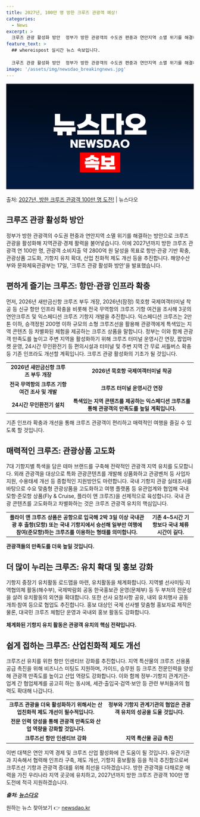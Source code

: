 ```yaml
---
title: 2027년, 100만 명 방한 크루즈 관광객 예상!
categories:
  - News
excerpt: >
  크루즈 관광 활성화 방안  정부가 방한 관광객의 수도권 편중과 연안지역 소멸 위기를 해결하는 방안으로 크루즈…
feature_text: >
  ## whereispost 실시간 뉴스 속보입니다.

  크루즈 관광 활성화 방안  정부가 방한 관광객의 수도권 편중과 연안지역 소멸 위기를 해결하는 방안으로 크루즈…
image: '/assets/img/newsdao_breakingnews.jpg'
---
```


![뉴스다오 속보](/assets/img/newsdao_breakingnews.jpg)

<p>출처: <a href="https://newsdao.kr/4276" rel="dofollow">2027년, 방한 크루즈 관광객 100만 명 도전!</a> | 뉴스다오</p>

<h2 data-ke-size="size26">크루즈 관광 활성화 방안</h2>
<p data-ke-size="size16">정부가 방한 관광객의 수도권 편중과 연안지역 소멸 위기를 해결하는 방안으로 크루즈 관광을 활성화해 지역관광·경제 활력을 불어넣습니다. 이에 2027년까지 방한 크루즈 관광객 연 100만 명, 관광객 소비지출 약 2800억 원 달성을 목표로 항만·관광 기반 확충, 관광상품 고도화, 기항지 유치 확대, 산업 친화적 제도 개선 등을 추진합니다. 해양수산부와 문화체육관광부는 17일, '크루즈 관광 활성화 방안'을 발표했습니다.</p>

<h2 data-ke-size="size24">편하게 즐기는 크루즈: 항만·관광 인프라 확충</h2>
<p data-ke-size="size16">먼저, 2026년 새만금신항 크루즈 부두 개장, 2026년(잠정) 묵호항 국제여객터미널 착공 등 신규 항만 인프라 확충을 비롯해 전국 무역항의 크루즈 기항 여건을 조사해 3곳의 연안크루즈 및 익스페디션 크루즈 기항지 개발을 추진합니다. 익스페디션 크루즈는 2만 톤 이하, 승객정원 200명 이하 규모의 소형 크루즈선을 활용해 관광객에게 특색있는 지역 콘텐츠 등 차별화된 체험을 제공하는 크루즈 상품을 말합니다. 정부는 이와 함께 관광객 만족도를 높이고 주변 지역을 활성화하기 위해 크루즈 터미널 운영시간 연장, 팝업마켓 운영, 24시간 무인환전기 등 편의시설과 터미널 및 주변 지역 간 무료 셔틀버스 확충 등 기존 인프라도 개선할 계획입니다. 크루즈 관광 활성화의 기초가 될 것입니다.</p>

<table>
	<tr>
		<td style="text-align: center; height: 17px;"><b>2026년 새만금신항 크루즈 부두 개장</b></td>
		<td style="text-align: center; height: 17px;"><b>2026년 묵호항 국제여객터미널 착공</b></td>
	</tr>
	<tr>
		<td style="text-align: center; height: 17px;"><b>전국 무역항의 크루즈 기항 여건 조사 및 개발</b></td>
		<td style="text-align: center; height: 17px;"><b>크루즈 터미널 운영시간 연장</b></td>
	</tr>
	<tr>
		<td style="text-align: center; height: 17px;"><b>24시간 무인환전기 설치</b></td>
		<td style="text-align: center; height: 17px;"><b>특색있는 지역 콘텐츠를 제공하는 익스페디션 크루즈를 통해 관광객의 만족도를 높일 계획입니다.</b></td>
	</tr>
</table>

<p data-ke-size="size16">기존 인프라 확충과 개선을 통해 크루즈 관광객이 편리하고 매력적인 여행을 즐길 수 있도록 할 것입니다.</p>

<h2 data-ke-size="size24">매력적인 크루즈: 관광상품 고도화</h2>
<p data-ke-size="size16">7대 기항지별 특색을 담은 테마 브랜드를 구축해 전략적인 관광객 지역 유치를 도모합니다. 외래 관광객을 대상으로 특화 관광콘텐츠를 개발해 상품화하고 관광벤처 등 사업자 지원, 수용태세 개선 등 종합적인 지원방안도 마련합니다. 국내 기항지 관광 실태조사를 바탕으로 수요 맞춤형 관광상품을 고도화하고 여행 플랫폼 등 유관업계와 협업해 국내 모항·준모항 상품(Fly & Cruise, 플라이 앤 크루즈)을 선제적으로 육성합니다. 국내 관광 콘텐츠를 고도화하고 차별화하는 것은 크루즈 관광객 유치의 핵심입니다.</p>

<table>
	<tr>
		<td style="text-align: center; height: 17px;"><b>플라이 앤 크루즈 상품은 공항으로 입국해 2박 3일 이상 국내관광 후 출항(모항) 또는 국내 기항지에서 승선해 일부만 여행에 참여(준모항)하는 크루즈를 이용하는 형태를 의미합니다.</b></td>
		<td style="text-align: center; height: 17px;"><b>기존 4~5시간 기항보다 국내 체류 시간이 길다.</b></td>
	</tr>
</table>

<p data-ke-size="size16"><b>관광객들의 만족도를 더욱 높일 것입니다.</b></p>

<h2 data-ke-size="size24">더 많이 누리는 크루즈: 유치 확대 및 홍보 강화</h2>
<p data-ke-size="size16">기항지 중장기 유치활동 로드맵을 마련, 유치활동을 체계화합니다. 지역별 선사미팅·지역협의체 활동(해수부), 국제박람회 공동 한국홍보관 운영(문체부) 등 두 부처의 전문성을 살려 유치활동의 외연을 확대합니다. 또한 선사 요청사항 공유, 내외 유치행사 공동 개최·참여 등으로 협업도 추진합니다. 홍보 대상인 국제 선사별 맞춤형 홍보자료 제작은 물론, 대국민 크루즈 체험단 운영과 국내외 홍보 활동도 강화합니다.</p>

<p data-ke-size="size16"><b>체계화된 기항지 유치 활동은 관광객 유치의 핵심 전략입니다. </b></p>

<h2 data-ke-size="size24">쉽게 접하는 크루즈: 산업친화적 제도 개선</h2>
<p data-ke-size="size16">크루즈선 유치를 위한 항만 인센티브 강화를 추진합니다. 지역 특산물의 크루즈 선용품 공급 촉진을 위해 비즈니스 미팅도 지원하며, 가이드, 승무원 등 크루즈 전문인력을 양성해 관광객 만족도를 높이고 산업 역량도 강화합니다. 이와 함께 정부-기항지 관계기관-업계 간 협업체계를 공고히 하는 동시에, 세관·출입국·검역·보안 등 관련 부처들과의 협력도 확대해 나갑니다.</p>

<table>
	<tr>
		<td style="text-align: center; height: 17px;"><b>크루즈 관광을 더욱 활성화하기 위해서는 산업친화적 제도 개선이 필수적입니다.</b></td>
		<td style="text-align: center; height: 17px;"><b>정부와 기항지 관계기관의 협업은 관광객 유치의 성공을 도울 것입니다.</b></td>
	</tr>
	<tr>
		<td style="text-align: center; height: 17px;"><b>전문 인력 양성을 통해 관광객 만족도와 산업 역량을 강화할 것입니다.</b></td>
	</tr>
	<tr>
		<td style="text-align: center; height: 17px;"><b>크루즈선 항만 인센티브 강화</b></td>
		<td style="text-align: center; height: 17px;"><b>지역 특산물 공급 촉진</b></td>
	</tr>
</table>

<p data-ke-size="size16">이번 대책은 연안 지역 경제 및 크루즈 산업 활성화에 큰 도움이 될 것입니다. 유관기관과 지속해서 협력해 인프라 구축, 제도 개선, 기항지 홍보활동 등을 적극 추진함으로써 크루즈선 기항과 관광객 증대를 위해 최선을 다하겠습니다. 방한 관광객을 다채로운 매력을 가진 우리나라 지역 곳곳에 유치하고, 2027년까지 방한 크루즈 관광객 100만 명 도전에 적극 지원하겠습니다.</p>

<p data-ke-size="size16"><b><i>출처: <a href="https://newsdao.kr/4276">뉴스다오</a></i></b></p> 

원하는 뉴스 찾아보기 👉 <a href="https://newsdao.kr" rel="dofollow">newsdao.kr</a>


